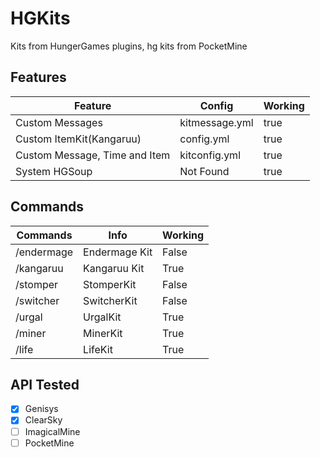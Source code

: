 # HGKits
Kits from HungerGames plugins, hg kits from PocketMine

## Features

Feature | Config | Working |
-----------|----------|----------
Custom Messages | kitmessage.yml | true
Custom ItemKit(Kangaruu) | config.yml | true
Custom Message, Time and Item | kitconfig.yml | true
System HGSoup | Not Found | true

## Commands

Commands | Info | Working |
-----------|----------|----------
/endermage | Endermage Kit | False
/kangaruu | Kangaruu Kit | True
/stomper | StomperKit | False
/switcher | SwitcherKit | False
/urgal | UrgalKit | True
/miner | MinerKit | True
/life | LifeKit | True

## API Tested
- [X] Genisys
- [X] ClearSky
- [ ] ImagicalMine
- [ ] PocketMine
